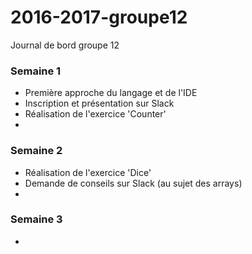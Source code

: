 # 2016-2017-groupe12
Journal de bord groupe 12


### Semaine 1

- Première approche du langage et de l'IDE
- Inscription et présentation sur Slack
- Réalisation de l'exercice 'Counter'
-

### Semaine 2

- Réalisation de l'exercice 'Dice'
- Demande de conseils sur Slack (au sujet des arrays)
-

### Semaine 3

-
